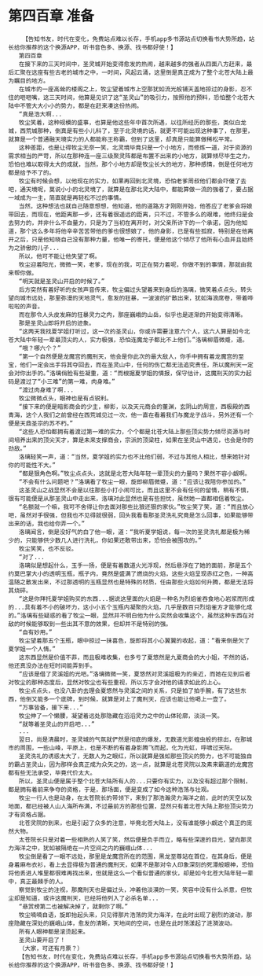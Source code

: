 # 第四百章 准备
        【告知书友，时代在变化，免费站点难以长存，手机app多书源站点切换看书大势所趋，站长给你推荐的这个换源APP，听书音色多、换源、找书都好使！】
       第四百章
       在接下来的三天时间中，圣灵城开始变得愈发的热闹，越来越多的强者从四面八方赶来，最后汇聚在这座有些古老的城市之中，一时间，风起云涌，这里倒是真正成为了整个北苍大陆上最为瞩目的地方。
       在城市的一座高耸的楼阁之上，牧尘望着城市上空那犹如流光般铺天盖地掠过的身影，忍不住的咂咂嘴，这三天时间，他算是见识了这“圣灵山”的吸引力，按照他的预料，恐怕整个北苍大陆中不管大大小小的势力，都是在赶来凑这份热闹。
       “真是浩大啊...
       牧尘笑着，这种规模的盛事，也算是他这些年中首次所遇，以往所经历的那些，类似白龙城，西荒城那种，倒真是有些小儿科了，至于北灵境的话，就更不可能出现这种事了，在那里，就算是一个普通融天境实力的人都能称王称霸，但到了这里，却真是只能算做稀松平常。
       这种差距，也是让得牧尘无奈一笑，北灵境毕竟只是一个小地方，而修炼一道，对于资源的需求相当的严苛，所以在那种连一座三级聚灵阵都是布置不出来的小地方，就算倾尽毕生之力，恐怕也难以取得太大的成就，当然，那个小地方却是牧尘长大的地方，那种感情，倒是任何地方都是给予不了的。
       牧尘有时候会想，以他现在的实力，如果再回到北灵境，恐怕老爹周叔他们都会吓傻了去吧，通天境呢，莫说小小的北灵境了，就算是在那北灵大陆中，都能算做一流的强者了，要占据一域成为一主，简直就是再轻松不过的事情。
       当然，这种想法也就自己随意想想，他知道，他的道路方才刚刚开始，他答应了老爹会将娘带回去，而现在，他距离那一步，还有着很遥远的距离，只不过，不管多么的艰难，他终归是会去努力的，并非什么不自量力，只是为了当初在离开时，对父亲所许下的一个承诺，因为他知道，那个这么多年将他辛辛苦苦带他的爹也很想娘了，他的身影，已是有些孤寂，特别是在他离开之后，只是他知晓自己没有那种力量，他唯一的寄托，便是他这个倾尽了他所有心血并且始终为之骄傲的儿子...
       所以，他可不能让他失望了啊。
       牧尘迎着阳光，微微一笑，老爹，现在的我，可正在努力着呢，你做不到的事情，那就由我来帮你做。
       “明天就是圣灵山开启的时候了。”
       后方突然有着好听的女孩声音传来，牧尘偏过头望着来到身后的洛璃，微笑着点点头，转头望向城市远处，那里弥漫的天地灵气，愈发的狂暴，一波波的扩散出来，犹如海浪席卷，带着哗啦啦的声音。
       而在那令人头皮发麻的狂暴灵力之内，那座巍峨的山岳，似乎也是逐渐的开始变得清晰。
       那是圣灵山即将开启的迹象。
       “这两天我找夏学姐打听过，这一次的圣灵山，你或许需要注意六个人，这六人算是如今北苍大陆中年轻一辈最顶尖的人，实力极强，恐怕连魔龙子都比不上他们。”洛璃柳眉微蹙，道。
       “哦？哪六个？”
       “第一个自然便是龙魔宫的魔刑天，他会是你此次的最大敌人，你手中拥有着龙魔宫的至宝，他们一定会出手将其夺回去，而在圣灵山中，任何的伤亡都无法追究责任，所以魔刑天一定会对你出手的。”洛璃俏脸有些凝重，道：“而根据夏学姐的情报，保守估计，这魔刑天的实力起码是渡过了“小三难”的第一难，肉身难。”
       “渡过肉身难了啊...
       牧尘微微点头，眼神也是有点锐利。
       “接下来的便是暗影商会的少主，柳影，以及天元商会的董渊，玄阴山的周宣，西极殿的西青海，这个人我们之前曾经在西荒城见过一次，他一直在看着我们与魔龙子战斗，另外还有一个便是天鼎圣宗的苏不朽。”
       “这些人恐怕都拥有着渡过第一难的实力，个个都是北苍大陆上那些顶尖势力倾尽资源与时间培养出来的顶尖天才，算是未来支撑商会，宗派的顶梁柱，如果在圣灵山中遇见，也会是你的劲敌。”
       洛璃轻笑一声，道：“当然，夏学姐的实力也不比他们弱，不过与其他人相比，想来她针对你的可能性不大。”
       “都是狠角色啊。”牧尘点点头，这就是北苍大陆年轻一辈顶尖的力量吗？果然不容小觑啊。
       “不会有什么问题吧？”洛璃看了牧尘一眼，旋即柳眉微蹙，道：“应该让我陪你参加的。”
       这圣灵山之战显然不会是以往那些小打小闹可比，而且这里不会有任何的留情，稍有不慎，很有可能便是从那圣灵山中走出来，洛璃对此显然也是有些担忧，虽然她一直都相信着牧尘。
       “名额就一个嘛，我可不舍得让你去面对那些比狼还狠的家伙。”牧尘笑了笑，道：“而且放心吧，虽然对手很强，但我也不见得就很弱，回头我看看那圣灵洗礼究竟是怎么回事，如果能够带出来的话，我也给你弄一个。”
       洛璃闻言，倒是没好气的白了他一眼，道：“我听夏学姐说，每一次的圣灵洗礼都是极为稀少的，只能够供少数几人进行洗礼，你如果还敢带出来，恐怕会被围攻的。”
       牧尘笑笑，也不反驳。
       “对了...
       洛璃似是想起什么，玉手一扬，便是有着数道火光浮现，然后悬浮在了她的面前，那是五个约莫巴掌大小的透明玉瓶，瓶子内，竟然是盛满了燃烧的火焰，这些火焰呈现赤红之色，一种高温随之散发出来，不过那透明的玉瓶显然也是特殊的材质，任由那些火焰如何升腾，都是无法将其烧碎。
       “这是你拜托夏学姐购买的东西...据说这里面的火焰是一种名为烈焰雀吞食地心岩浆而形成的...具有着不小的破坏力，这小小五个玉瓶内凝聚的火焰，几乎是数百只烈焰雀方才能够化成的。”洛璃有些疑惑的看了牧尘一眼，显然并不明白他为什么突然会收集这个，虽然这种东西在对敌的时候能够取到一些出其不意的效果，但却并不是特别的强。
       “自有妙用。”
       牧尘望着那五个玉瓶，眼中掠过一抹喜色，旋即将其小心翼翼的收起，道：“看来倒是欠了夏学姐一个人情。”
       这东西显然是价值不菲，而且极难收集，也多亏了夏悠然是九夏商会的大小姐，不然的话，他还真没办法在短时间能弄到手。
       “应该是借了灵溪姐的光吧。”洛璃微微一笑，夏悠然对灵溪姐极为的亲近，而她在见到后者对牧尘的那种态度后，显然对牧尘也有些重视，所以方才会对他的请求如此的上心。
       牧尘点点头，也没八卦的去理会夏悠然与灵溪之间的关系，只是拍了拍手腕，有了这些东西，他倒又能多一个底牌，到时候，就算是对上了魔刑天，应该也能让他喝上一壶了。
       “万事皆备，接下来...”
       牧尘伸了一个懒腰，凝望着远处那隐藏在滔滔灵力之中的山体轮廓，淡淡一笑。
       “就等着圣灵山的开启吧...”
       ...
       翌日，尚是清晨时，圣灵城的气氛就俨然是彻底的爆发，无数道光影蝗虫般的掠出，在那城市的周围，一些山峰，平原上，也是不断的有着身影腾飞而起，化为光虹，呼啸过天际。
       圣灵洗礼的诱惑太大了，无数人为之眼红，所以就算是强如那些顶尖的势力，也不可能独自的霸占圣灵山，因为那样会真正成为众矢之的，这一点，就算是北苍灵院以及素来霸道的龙魔宫都有些无法承受，毕竟代价太大。
       所以，圣灵山便是属于整个北苍大陆所有人的...只要你有实力，以及没有超过那个限制，都是拥有着前来争夺的资格，于是，那场面，便是变成了如今这种浩荡与壮观。
       牧尘一行人也是动身，在太苍院长的带领下，来到了那浩瀚灵力海洋之前，此时的天空以及地面，都已经被人山人海所布满，不过最前方的那些位置，显然只有着北苍大陆上那些顶尖势力才有资格占据。
       北苍灵院的到来，也是引起了众多的注意，毕竟北苍大陆上，没有谁能够小觑这个真正的庞然大物。
       太苍院长只是对着一些相熟的人笑了笑，然后便是负手而立，略有些深邃的目光，望向那灵力海洋之中，犹如被隔绝在一片空间之内的巍峨山体...
       牧尘倒是看了一眼不远处，那里是龙魔宫所在的范围，黑龙至尊站在首位，在其身后，便是身着麻布衣衫，看上去显得极为普通的魔刑天，如果不是那对令人印象深刻的死潭般眼神，恐怕将他丢进人堆里都很难再找出来，但就是这么一个看似普通的家伙，却是如今北苍大陆年轻一辈中，真正最棘手的人。
       察觉到牧尘的注视，那魔刑天也是偏过头，冲着他淡漠的一笑，笑容中没有什么杀意，但牧尘却是知道，或许这魔刑天，已经将他列入了必杀名单...
       “悬赏榜第二也被解决掉了，就剩你了啊。”
       牧尘喃喃自语，旋即抬起头来，只见得那片浩荡的灵力海洋，在此时出现了剧烈的波动，那座隐藏在深处的巍峨山体，愈发的清晰，天地间的空间，也是在此时荡漾起了涟漪波动。
       所有人眼神都是滚烫起来。
       圣灵山要开启了！
       （大家，可还有月票？）
       【告知书友，时代在变化，免费站点难以长存，手机app多书源站点切换看书大势所趋，站长给你推荐的这个换源APP，听书音色多、换源、找书都好使！】